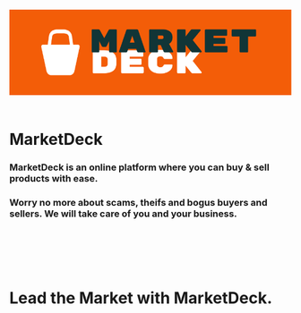 
<img src="MarketDeckLogo.png" style="margin: 20px 0;"/>

# MarketDeck
### MarketDeck is an online platform where you can buy & sell products with ease.

### Worry no more about scams, theifs and bogus buyers and sellers. We will take care of you and your business.

<br><br><br><br>

# Lead the Market with MarketDeck.
